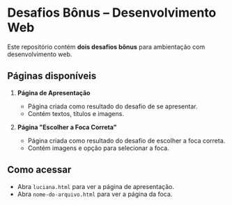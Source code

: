 # Desafios Bônus – Desenvolvimento Web

Este repositório contém **dois desafios bônus** para ambientação com desenvolvimento web.  

## Páginas disponíveis

1. **Página de Apresentação**  
   - Página criada como resultado do desafio de se apresentar.  
   - Contém textos, títulos e imagens.

2. **Página "Escolher a Foca Correta"**  
   - Página criada como resultado do desafio de escolher a foca correta.  
   - Contém imagens e opção para selecionar a foca.

## Como acessar

- Abra `luciana.html` para ver a página de apresentação.  
- Abra `nome-do-arquivo.html` para ver a página da foca.
